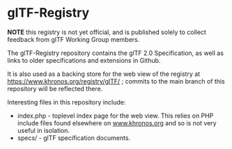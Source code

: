 # glTF-Registry

**NOTE** this registry is not yet official, and is published solely to
collect feedback from glTF Working Group members.

The glTF-Registry repository contains the glTF 2.0 Specification, as well as
links to older specifications and extensions in Github.

It is also used as a backing store for the web view of the registry at
https://www.khronos.org/registry/glTF/ ; commits to the main branch of this
repository will be reflected there.

Interesting files in this repository include:

* index.php - toplevel index page for the web view. This relies on PHP
  include files found elsewhere on www.khronos.org and so is not very useful
  in isolation.
* specs/ - glTF specification documents.
